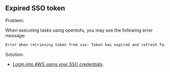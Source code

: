 ## Expired SSO token

Problem:

When executing tasks using opentofu, you may see the following error message:

```sh
Error when retrieving token from sso: Token has expired and refresh failed
```

Solution:

- [Login into AWS using your SSO credentials](/docs/aws-sso#login).